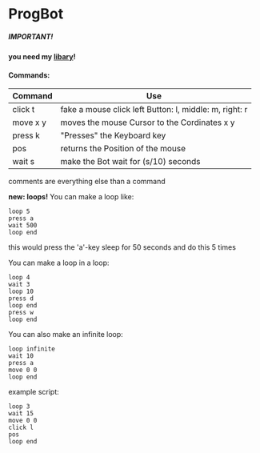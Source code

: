 # ProgBot##### IMPORTANT!__you need my [libary](http://github.com/mrbesen/Y-Lib)!__#### Commands:Command | Use--------|----------click t | fake a mouse click left Button: l, middle: m, right: rmove x y | moves the mouse Cursor to the Cordinates x ypress k | "Presses" the Keyboard keypos | returns the Position of the mousewait s |make the Bot wait for (s/10) secondscomments are everything else than a command__new: loops!__You can make a loop like:```loop 5press await 500loop end```this would press the 'a'-key sleep for 50 seconds and do this 5 timesYou can make a loop in a loop:```loop 4wait 3loop 10press dloop endpress wloop end```You can also make an infinite loop:```loop infinitewait 10press amove 0 0loop end```example script:```loop 3wait 15move 0 0click lposloop end```
